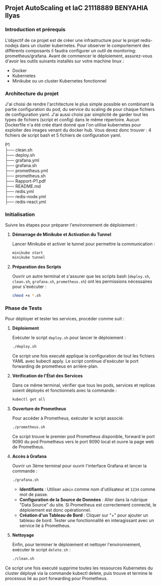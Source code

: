 ## Projet AutoScaling et IaC 21118889 BENYAHIA Ilyas

### Introduction et prérequis

L’objectif de ce projet est de créer une infrastructure pour le projet redis-nodejs dans un cluster kubernetes. Pour observer le comportement des différents composants il faudra configurer un outil de monitoring: prometheus/grafana.
Avant de commencer le déploiement, assurez-vous d'avoir les outils suivants installés sur votre machine linux :

- Docker
- Kubernetes
- Minikube ou un cluster Kubernetes fonctionnel

### Architecture du projet

J'ai choisi de rendre l'architecture le plus simple possible en combinant la partie configuration du pod, du service du scaling de pour chaque fichiers de configuration yaml. J'ai aussi choisi par simplicité de garder tout les types de fichiers (script et config) dans le même répertoire. Aucun Dockerfile n'a été crée étant donné que l'on utilise kubernetes pour exploiter des images venant du docker hub. Vous devez donc trouver : 4 fichiers de script bash et 5 fichiers de configuration yaml.

P1  
├── clean.sh  
├── deploy.sh  
├── grafana.yml  
├── grafana.sh  
├── prometheus.yml  
├── prometheus.sh  
├── Rapport-P1.pdf  
├── README.md  
├── redis.yml  
├── redis-node.yml  
├── redis-react.yml  


### Initialisation

Suivre les étapes pour préparer l'environnement de déploiement :

1. **Démarrage de Minikube et Activation du Tunnel**

   Lancer Minikube et activer le tunnel pour permettre la communication :
   ```bash
   minikube start
   minikube tunnel
   ```

2. **Préparation des Scripts**

   Ouvrir un autre terminal et s'assurer que les scripts bash (`deploy.sh`, `clean.sh`, `grafana.sh`, `prometheus.sh`) ont les permissions nécessaires pour s'exécuter :
   ```bash
   chmod +x *.sh
   ```

### Phase de Tests

Pour déployer et tester les services, procéder comme suit :

1. **Déploiement**

   Exécuter le script `deploy.sh` pour lancer le déploiement :
   ```bash
   ./deploy.sh
   ```
	Ce script une fois executé applique la configuration de tout les fichiers YAML avec kubectl apply. Le script continue d'exécuter le port forwarding de prometheus en arrière-plan. 


2. **Vérification de l'État des Services**

   Dans ce même terminal, vérifier que tous les pods, services et replicas soient déployés et fonctionnels avec la commande : 
   ```bash
   kubectl get all
   ```

3. **Ouverture de Prometheus**

   Pour accéder à Prometheus, exécuter le script associé:
   ```bash
   ./prometheus.sh
   ```
   Ce script trouve le premier pod Prometheus disponible, forward le port 9090 du pod Prometheus vers le port 9090 local et ouvre la page web de Prometheus.


4. **Accès à Grafana**

   Ouvrir un 3ème terminal pour ouvrir l'interface Grafana et lancer la commande :
   ```bash
   ./grafana.sh
   ```
   - **Identifiants** : Utiliser `admin` comme nom d'utilisateur et `1234` comme mot de passe.
   - **Configuration de la Source de Données** : Aller dans la rubrique "Data Source" du site. Si Prometheus est correctement connecté, le déploiement est donc opérationnel.
   - **Création d'un Tableau de Bord** : Cliquer sur "+" pour ajouter un tableau de bord. Tester une fonctionnalité en interagissant avec un service lié à Prometheus.

5. **Nettoyage**

   Enfin, pour terminer le déploiement et nettoyer l'environnement, exécuter le script `delete.sh` :
   ```bash
   ./clean.sh
   ```
Ce script une fois executé supprime toutes les ressources Kubernetes du cluster déployé via la commande kubectl delete, puis trouve et termine le processus lié au port forwarding pour Prometheus.
